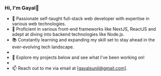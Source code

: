 ### Hi, I'm Gayal👋

- 🌱 Passionate self-taught full-stack web developer with expertise in various web technologies.
- 🔧 Proficient in various front-end frameworks like NextJS, ReactJS and adept at diving into backend technologies like Node.js.
- 📚 Constantly learning and expanding my skill set to stay ahead in the ever-evolving tech landscape.
- 
- 🔗 Explore my projects below and see what I've been working on!
- 
- 📫 Reach out to me via email at [gayalsunil@gmail.com].

